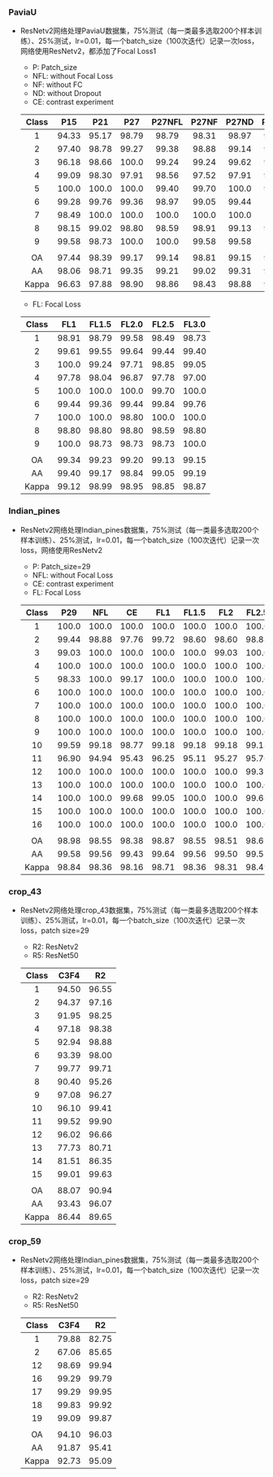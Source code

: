 ### PaviaU

- ResNetv2网络处理PaviaU数据集，75%测试（每一类最多选取200个样本训练）、25%测试，lr=0.01，每一个batch_size（100次迭代）记录一次loss，网络使用ResNetv2，都添加了Focal Loss1

  - P: Patch_size
  - NFL: without Focal Loss
  - NF: without FC
  - ND: without Dropout
  - CE: contrast experiment

  | Class |  P15  |  P21  |  P27  | P27NFL | P27NF | P27ND | P27CE |
  | :---: | :---: | :---: | :---: | :----: | :---: | :---: | :---: |
  |   1   | 94.33 | 95.17 | 98.79 | 98.79  | 98.31 | 98.97 | 99.40 |
  |   2   | 97.40 | 98.78 | 99.27 | 99.38  | 98.88 | 99.14 | 99.83 |
  |   3   | 96.18 | 98.66 | 100.0 | 99.24  | 99.24 | 99.62 | 99.24 |
  |   4   | 99.09 | 98.30 | 97.91 | 98.56  | 97.52 | 97.91 | 99.35 |
  |   5   | 100.0 | 100.0 | 100.0 | 99.40  | 99.70 | 100.0 | 99.70 |
  |   6   | 99.28 | 99.76 | 99.36 | 98.97  | 99.05 | 99.44 | 100.0 |
  |   7   | 98.49 | 100.0 | 100.0 | 100.0  | 100.0 | 100.0 | 100.0 |
  |   8   | 98.15 | 99.02 | 98.80 | 98.59  | 98.91 | 99.13 | 99.89 |
  |   9   | 99.58 | 98.73 | 100.0 | 100.0  | 99.58 | 99.58 | 100.0 |
  |       |       |       |       |        |       |       |       |
  |  OA   | 97.44 | 98.39 | 99.17 | 99.14  | 98.81 | 99.15 | 99.73 |
  |  AA   | 98.06 | 98.71 | 99.35 | 99.21  | 99.02 | 99.31 | 99.71 |
  | Kappa | 96.63 | 97.88 | 98.90 | 98.86  | 98.43 | 98.88 | 99.64 |

  - FL: Focal Loss

  | Class |  FL1  | FL1.5 | FL2.0 | FL2.5 | FL3.0 |
  | :---: | :---: | :---: | :---: | :---: | :---: |
  |   1   | 98.91 | 98.79 | 99.58 | 98.49 | 98.73 |
  |   2   | 99.61 | 99.55 | 99.64 | 99.44 | 99.40 |
  |   3   | 100.0 | 99.24 | 97.71 | 98.85 | 99.05 |
  |   4   | 97.78 | 98.04 | 96.87 | 97.78 | 97.00 |
  |   5   | 100.0 | 100.0 | 100.0 | 99.70 | 100.0 |
  |   6   | 99.44 | 99.36 | 99.44 | 99.84 | 99.76 |
  |   7   | 100.0 | 100.0 | 98.80 | 100.0 | 100.0 |
  |   8   | 98.80 | 98.80 | 98.80 | 98.59 | 98.80 |
  |   9   | 100.0 | 98.73 | 98.73 | 98.73 | 100.0 |
  |       |       |       |       |       |       |
  |  OA   | 99.34 | 99.23 | 99.20 | 99.13 | 99.15 |
  |  AA   | 99.40 | 99.17 | 98.84 | 99.05 | 99.19 |
  | Kappa | 99.12 | 98.99 | 98.95 | 98.85 | 98.87 |




### Indian_pines

- ResNetv2网络处理Indian_pines数据集，75%测试（每一类最多选取200个样本训练）、25%测试，lr=0.01，每一个batch_size（100次迭代）记录一次loss，网络使用ResNetv2

  - P: Patch_size=29
  - NFL: without Focal Loss
  - CE: contrast experiment
  - FL: Focal Loss

  | Class |  P29  |  NFL  |  CE   |  FL1  | FL1.5 |  FL2  | FL2.5 |  FL3  |
  | :---: | :---: | :---: | :---: | :---: | :---: | :---: | :---: | :---: |
  |   1   | 100.0 | 100.0 | 100.0 | 100.0 | 100.0 | 100.0 | 100.0 | 100.0 |
  |   2   | 99.44 | 98.88 | 97.76 | 99.72 | 98.60 | 98.60 | 98.88 | 99.16 |
  |   3   | 99.03 | 100.0 | 100.0 | 100.0 | 100.0 | 99.03 | 100.0 | 99.03 |
  |   4   | 100.0 | 100.0 | 100.0 | 100.0 | 100.0 | 100.0 | 100.0 | 100.0 |
  |   5   | 98.33 | 100.0 | 99.17 | 100.0 | 100.0 | 100.0 | 100.0 | 100.0 |
  |   6   | 100.0 | 100.0 | 100.0 | 100.0 | 100.0 | 100.0 | 100.0 | 100.0 |
  |   7   | 100.0 | 100.0 | 100.0 | 100.0 | 100.0 | 100.0 | 100.0 | 100.0 |
  |   8   | 100.0 | 100.0 | 100.0 | 100.0 | 100.0 | 100.0 | 100.0 | 100.0 |
  |   9   | 100.0 | 100.0 | 100.0 | 100.0 | 100.0 | 100.0 | 100.0 | 100.0 |
  |  10   | 99.59 | 99.18 | 98.77 | 99.18 | 99.18 | 99.18 | 99.18 | 98.77 |
  |  11   | 96.90 | 94.94 | 95.43 | 96.25 | 95.11 | 95.27 | 95.76 | 95.92 |
  |  12   | 100.0 | 100.0 | 100.0 | 100.0 | 100.0 | 100.0 | 99.32 | 100.0 |
  |  13   | 100.0 | 100.0 | 100.0 | 100.0 | 100.0 | 100.0 | 100.0 | 100.0 |
  |  14   | 100.0 | 100.0 | 99.68 | 99.05 | 100.0 | 100.0 | 99.68 | 99.68 |
  |  15   | 100.0 | 100.0 | 100.0 | 100.0 | 100.0 | 100.0 | 100.0 | 100.0 |
  |  16   | 100.0 | 100.0 | 100.0 | 100.0 | 100.0 | 100.0 | 100.0 | 100.0 |
  |       |       |       |       |       |       |       |       |       |
  |  OA   | 98.98 | 98.55 | 98.38 | 98.87 | 98.55 | 98.51 | 98.67 | 98.67 |
  |  AA   | 99.58 | 99.56 | 99.43 | 99.64 | 99.56 | 99.50 | 99.55 | 99.54 |
  | Kappa | 98.84 | 98.36 | 98.16 | 98.71 | 98.36 | 98.31 | 98.49 | 98.49 |

### crop_43

- ResNetv2网络处理crop_43数据集，75%测试（每一类最多选取200个样本训练）、25%测试，lr=0.01，每一个batch_size（100次迭代）记录一次loss，patch size=29

  - R2: ResNetv2
  - R5: ResNet50

  | Class | C3F4  |  R2   |
  | :---: | :---: | :---: |
  |   1   | 94.50 | 96.55 |
  |   2   | 94.37 | 97.16 |
  |   3   | 91.95 | 98.25 |
  |   4   | 97.18 | 98.38 |
  |   5   | 92.94 | 98.88 |
  |   6   | 93.39 | 98.00 |
  |   7   | 99.77 | 99.71 |
  |   8   | 90.40 | 95.26 |
  |   9   | 97.08 | 96.27 |
  |  10   | 96.10 | 99.41 |
  |  11   | 99.52 | 99.90 |
  |  12   | 96.02 | 96.66 |
  |  13   | 77.73 | 80.71 |
  |  14   | 81.51 | 86.35 |
  |  15   | 99.01 | 99.63 |
  |       |       |       |
  |  OA   | 88.07 | 90.94 |
  |  AA   | 93.43 | 96.07 |
  | Kappa | 86.44 | 89.65 |

### crop_59

- ResNetv2网络处理Indian_pines数据集，75%测试（每一类最多选取200个样本训练）、25%测试，lr=0.01，每一个batch_size（100次迭代）记录一次loss，patch size=29

  - R2: ResNetv2
  - R5: ResNet50

  | Class | C3F4  |  R2   |
  | :---: | :---: | :---: |
  |   1   | 79.88 | 82.75 |
  |   2   | 67.06 | 85.65 |
  |  12   | 98.69 | 99.94 |
  |  16   | 99.29 | 99.79 |
  |  17   | 99.29 | 99.95 |
  |  18   | 99.83 | 99.92 |
  |  19   | 99.09 | 99.87 |
  |       |       |       |
  |  OA   | 94.10 | 96.03 |
  |  AA   | 91.87 | 95.41 |
  | Kappa | 92.73 | 95.09 |